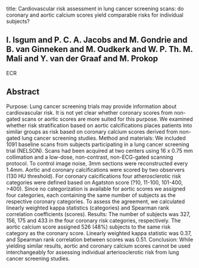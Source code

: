 title: Cardiovascular risk assessment in lung cancer screening scans: do coronary and aortic calcium scores yield comparable risks for individual subjects?

## I. Isgum and P. C. A. Jacobs and M. Gondrie and B. van Ginneken and M. Oudkerk and W. P. Th. M. Mali and Y. van der Graaf and M. Prokop
ECR


## Abstract
Purpose: Lung cancer screening trials may provide information about cardiovascular risk. It is not yet clear whether coronary scores from non-gated scans or aortic scores are more suited for this purpose. We examined whether risk stratification based on aortic calcifications places patients into similar groups as risk based on coronary calcium scores derived from non-gated lung cancer screening studies. Method and materials: We included 1091 baseline scans from subjects participating in a lung cancer screening trial (NELSON). Scans had been acquired at two centers using 16 x 0.75 mm collimation and a low-dose, non-contrast, non-ECG-gated scanning protocol. To control image noise, 3mm sections were reconstructed every 1.4mm. Aortic and coronary calcifications were scored by two observers (130 HU threshold). For coronary calcifications four atherosclerotic risk categories were defined based on Agatston score (?10, 11-100, 101-400, >400). Since no categorization is available for aortic scores we assigned four categories, each containing the same number of subjects as the respective coronary categories. To assess the agreement, we calculated linearly weighted kappa statistics (categories) and Spearman rank correlation coefficients (scores). Results: The number of subjects was 327, 156, 175 and 433 in the four coronary risk categories, respectively. The aortic calcium score assigned 526 (48%) subjects to the same risk category as the coronary score. Linearly weighted kappa statistic was 0.37, and Spearman rank correlation between scores was 0.51. Conclusion: While yielding similar results, aortic and coronary calcium scores cannot be used interchangeably for assessing individual arteriosclerotic risk from lung cancer screening studies.

